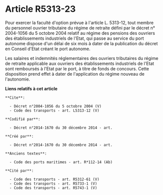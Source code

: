 # Article R5313-23

Pour exercer la faculté d'option prévue à l'article L. 5313-12, tout membre du personnel ouvrier tributaire du régime de
retraite défini par le décret n° 2004-1056 du 5 octobre 2004 relatif au régime des pensions des ouvriers des établissements
industriels de l'Etat, qui passe au service du port autonome dispose d'un délai de six mois à dater de la publication du
décret en Conseil d'Etat créant le port autonome. 

Les salaires et indemnités réglementaires des ouvriers tributaires du régime de retraite applicable aux ouvriers des
établissements industriels de l'Etat sont remboursés à l'Etat par le port, à titre de fonds de concours. Cette disposition
prend effet à dater de l'application du régime nouveau de l'autonomie.

**Liens relatifs à cet article**

	**Cite**:

	  - Décret n°2004-1056 du 5 octobre 2004 (V)
	  - Code des transports - art. L5313-12 (V)

	**Codifié par**:

	  - Décret n°2014-1670 du 30 décembre 2014 - art.

	**Créé par**:

	  - Décret n°2014-1670 du 30 décembre 2014 - art.

	**Anciens textes**:

	  - Code des ports maritimes - art. R*112-14 (Ab)

	**Cité par**:

	  - Code des transports - art. R5312-61 (V)
	  - Code des transports - art. R5733-1 (V)
	  - Code des transports - art. R5743-1 (V)
